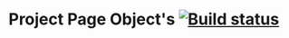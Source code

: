 # Project Page Object's     [![Build status](https://ci.appveyor.com/api/projects/status/hsasy3t53d01fqab?svg=true)](https://ci.appveyor.com/project/Anna-Gorina/page-object-s)